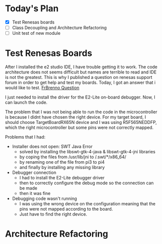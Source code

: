 # Today's Plan

- [x] Test Renesas boards
- [ ] Class Decoupling and Architecture Refactoring
- [ ] Unit test of new module

# Test Renesas Boards

After I installed the e2 studio IDE, I have trouble getting it to work. The code architecture does not seems difficult but names are terrible to read and IDE is not the greatest. This is why I published a question on renesas support forum in order to get help and test my boards. Today, I got an answer that i would like to test.
[FrBrenno Question](https://community.renesas.com/mcu-mpu/rx/f/rx-forum/39047/newbie-at-programming-rx65n-target-board)


I just needed to install the driver for the E2-Lite on-board debugger. Now, I can launch the code.

The problem that I was not being able to run the code in the microcontroller is because I didnt have chosen the right device. For my target board, I should choose TargetBoardRX65N device and I was using R5F565NEDDFP, which the right microcontroller but some pins were not correctly mapped.

Problems that I had:
- Installer does not open: SWT Java Error
	- solved by installing the  libswt-gtk-4-java & libswt-gtk-4-jni libraries
	- by coping the files from /usr/lib/jni to /.swt/\*/x86_64/
	- by renaming one of the file from pi3 to pi4
	- and finally by installing any missing library
- Debugger connection
	- I had to install the E2-Lite debugger driver
	- then to correctly configure the debug mode so the connection can be made
	- then it was fine
- Debugging code wasn't running
	- I was using the wrong device on the configuration meaning that the pins were not mapped according to the board.
	- Just have to find the right device.

# Architecture Refactoring
